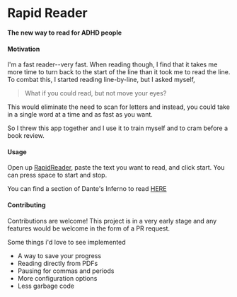 # Rapid Reader
**The new way to read for ADHD people**

#### Motivation

I'm a fast reader--very fast. When reading though, I find that it takes me more time to turn back to the start of the line than it took me to read the line. To combat this, I started reading line-by-line, but I asked myself,

> What if you could read, but not move your eyes?

This would eliminate the need to scan for letters and instead, you could take in a single word at a time and as fast as you want.

So I threw this app together and I use it to train myself and to cram before a book review.

#### Usage

Open up [RapidReader](https://jairussw.github.io/rapidreader.github.io/), paste the text you want to read, and click start.
You can press space to start and stop.

You can find a section of Dante's Inferno to read [HERE](https://github.com/JairusSW/RapidReader/raw/master/assets/books/dante-inferno/1.txt)

#### Contributing

Contributions are welcome! This project is in a very early stage and any features would be welcome in the form of a PR request.

Some things i'd love to see implemented

- A way to save your progress
- Reading directly from PDFs
- Pausing for commas and periods
- More configuration options
- Less garbage code